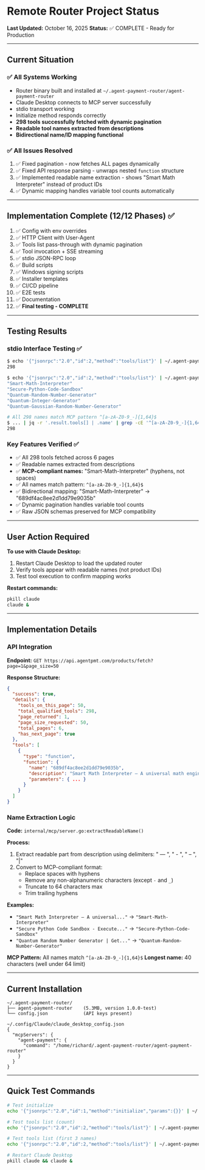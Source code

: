 # Remote Router Project Status

**Last Updated:** October 16, 2025
**Status:** ✅ COMPLETE - Ready for Production

---

## Current Situation

### ✅ All Systems Working
- Router binary built and installed at `~/.agent-payment-router/agent-payment-router`
- Claude Desktop connects to MCP server successfully
- stdio transport working
- Initialize method responds correctly
- **298 tools successfully fetched with dynamic pagination**
- **Readable tool names extracted from descriptions**
- **Bidirectional name/ID mapping functional**

### ✅ All Issues Resolved
1. ✅ Fixed pagination - now fetches ALL pages dynamically
2. ✅ Fixed API response parsing - unwraps nested `function` structure
3. ✅ Implemented readable name extraction - shows "Smart Math Interpreter" instead of product IDs
4. ✅ Dynamic mapping handles variable tool counts automatically

---

## Implementation Complete (12/12 Phases) ✅

1. ✅ Config with env overrides
2. ✅ HTTP Client with User-Agent
3. ✅ Tools list pass-through with dynamic pagination
4. ✅ Tool invocation + SSE streaming
5. ✅ stdio JSON-RPC loop
6. ✅ Build scripts
7. ✅ Windows signing scripts
8. ✅ Installer templates
9. ✅ CI/CD pipeline
10. ✅ E2E tests
11. ✅ Documentation
12. ✅ **Final testing - COMPLETE**

---

## Testing Results

### stdio Interface Testing ✅
```bash
$ echo '{"jsonrpc":"2.0","id":2,"method":"tools/list"}' | ~/.agent-payment-router/agent-payment-router | jq '.result.tools | length'
298

$ echo '{"jsonrpc":"2.0","id":2,"method":"tools/list"}' | ~/.agent-payment-router/agent-payment-router | jq '.result.tools[0:5] | .[] | .name'
"Smart-Math-Interpreter"
"Secure-Python-Code-Sandbox"
"Quantum-Random-Number-Generator"
"Quantum-Integer-Generator"
"Quantum-Gaussian-Random-Number-Generator"

# All 298 names match MCP pattern ^[a-zA-Z0-9_-]{1,64}$
$ ... | jq -r '.result.tools[] | .name' | grep -cE '^[a-zA-Z0-9_-]{1,64}$'
298
```

### Key Features Verified ✅
- ✅ All 298 tools fetched across 6 pages
- ✅ Readable names extracted from descriptions
- ✅ **MCP-compliant names:** "Smart-Math-Interpreter" (hyphens, not spaces)
- ✅ All names match pattern: `^[a-zA-Z0-9_-]{1,64}$`
- ✅ Bidirectional mapping: "Smart-Math-Interpreter" → "689df4ac8ee2d1dd79e9035b"
- ✅ Dynamic pagination handles variable tool counts
- ✅ Raw JSON schemas preserved for MCP compatibility

---

## User Action Required

**To use with Claude Desktop:**
1. Restart Claude Desktop to load the updated router
2. Verify tools appear with readable names (not product IDs)
3. Test tool execution to confirm mapping works

**Restart commands:**
```bash
pkill claude
claude &
```

---

## Implementation Details

### API Integration
**Endpoint:** `GET https://api.agentpmt.com/products/fetch?page=1&page_size=50`

**Response Structure:**
```json
{
  "success": true,
  "details": {
    "tools_on_this_page": 50,
    "total_qualified_tools": 298,
    "page_returned": 1,
    "page_size_requested": 50,
    "total_pages": 6,
    "has_next_page": true
  },
  "tools": [
    {
      "type": "function",
      "function": {
        "name": "689df4ac8ee2d1dd79e9035b",
        "description": "Smart Math Interpreter — A universal math engine...",
        "parameters": { ... }
      }
    }
  ]
}
```

### Name Extraction Logic
**Code:** `internal/mcp/server.go:extractReadableName()`

**Process:**
1. Extract readable part from description using delimiters: " — ", " - ", " – ", "|"
2. Convert to MCP-compliant format:
   - Replace spaces with hyphens
   - Remove any non-alphanumeric characters (except `-` and `_`)
   - Truncate to 64 characters max
   - Trim trailing hyphens

**Examples:**
- `"Smart Math Interpreter — A universal..."` → `"Smart-Math-Interpreter"`
- `"Secure Python Code Sandbox - Execute..."` → `"Secure-Python-Code-Sandbox"`
- `"Quantum Random Number Generator | Get..."` → `"Quantum-Random-Number-Generator"`

**MCP Pattern:** All names match `^[a-zA-Z0-9_-]{1,64}$`
**Longest name:** 40 characters (well under 64 limit)

---

## Current Installation

```
~/.agent-payment-router/
├── agent-payment-router    (5.3MB, version 1.0.0-test)
└── config.json             (API keys present)

~/.config/Claude/claude_desktop_config.json
{
  "mcpServers": {
    "agent-payment": {
      "command": "/home/richard/.agent-payment-router/agent-payment-router"
    }
  }
}
```

---

## Quick Test Commands

```bash
# Test initialize
echo '{"jsonrpc":"2.0","id":1,"method":"initialize","params":{}}' | ~/.agent-payment-router/agent-payment-router

# Test tools list (count)
echo '{"jsonrpc":"2.0","id":2,"method":"tools/list"}' | ~/.agent-payment-router/agent-payment-router | jq '.result.tools | length'

# Test tools list (first 3 names)
echo '{"jsonrpc":"2.0","id":2,"method":"tools/list"}' | ~/.agent-payment-router/agent-payment-router | jq '.result.tools[0:3] | .[] | .name'

# Restart Claude Desktop
pkill claude && claude &
```
